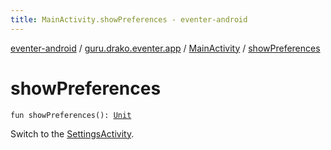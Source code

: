 ```yaml
---
title: MainActivity.showPreferences - eventer-android
---
```


[eventer-android](../../index.html) / [guru.drako.eventer.app](../index.html) / [MainActivity](index.html) / [showPreferences](./show-preferences.html)

# showPreferences

`fun showPreferences(): `[`Unit`](https://kotlinlang.org/api/latest/jvm/stdlib/kotlin/-unit/index.html)

Switch to the [SettingsActivity](../-settings-activity/index.html).

